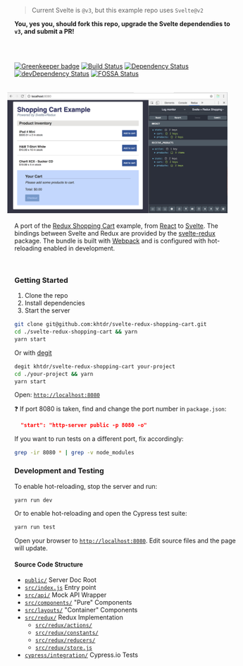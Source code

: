 > Current Svelte is `@v3`, but this example repo uses `Svelte@v2`

**You, yes you, should fork this repo, upgrade the Svelte dependendies to `v3`,
and submit a PR!**

<br clear="all" />
<br clear="all" />

[![Greenkeeper badge](https://badges.greenkeeper.io/khtdr/svelte-redux-shopping-cart.svg)](https://greenkeeper.io/)
[![Build Status](https://travis-ci.org/khtdr/svelte-redux-shopping-cart.svg?branch=master)](https://travis-ci.org/khtdr/svelte-redux-shopping-cart)
[![Dependency Status](https://david-dm.org/khtdr/svelte-redux-shopping-cart/master.svg)](https://david-dm.org/khtdr/svelte-redux-shopping-cart/master)
[![devDependency Status](https://david-dm.org/khtdr/svelte-redux-shopping-cart/master/dev-status.svg)](https://david-dm.org/khtdr/svelte-redux-shopping-cart/master#type=dev)
[![FOSSA Status](https://app.fossa.io/api/projects/git%2Bgithub.com%2Fkhtdr%2Fsvelte-redux-shopping-cart.svg?type=shield)](https://app.fossa.io/projects/git%2Bgithub.com%2Fkhtdr%2Fsvelte-redux-shopping-cart?ref=badge_shield)

<img align="right" width="500" src="https://raw.githubusercontent.com/khtdr/svelte-redux-shopping-cart/master/screenshot.png" style="max-width:100%;margin:20px" />

A port of the [Redux Shopping Cart](https://github.com/reactjs/redux/tree/master/examples/shopping-cart/) example, from [React](https://reactjs.org/) to [Svelte](https://svelte.technology/).  The bindings between Svelte and Redux are provided by the [svelte-redux](https://github.com/UnwrittenFun/svelte-redux) package.  The bundle is built with [Webpack](https://webpack.js.org/) and is configured with hot-reloading enabled in development.

<br clear="all" />

### Getting Started

  1. Clone the repo
  2. Install dependencies
  3. Start the server

```bash
git clone git@github.com:khtdr/svelte-redux-shopping-cart.git
cd ./svelte-redux-shopping-cart && yarn
yarn start
```

Or with [degit](https://github.com/Rich-Harris/degit)

```bash
degit khtdr/svelte-redux-shopping-cart your-project
cd ./your-project && yarn
yarn start
```

Open: <code>[http://localhost:8080](http://localhost:8080)</code>

:question: If port 8080 is taken, find and change the port number in `package.json`:
```json
  "start": "http-server public -p 8080 -o"
```

If you want to run tests on a different port, fix accordingly:
```bash
grep -ir 8080 * | grep -v node_modules
```

### Development and Testing

To enable hot-reloading, stop the server and run:
```bash
yarn run dev
```

Or to enable hot-reloading and open the Cypress test suite:
```bash
yarn run test
```

Open your browser to <code>[http://localhost:8080](http://localhost:8080)</code>. Edit source files and the page will update.

#### Source Code Structure

* <code>[public/](https://github.com/khtdr/svelte-redux-shopping-cart/blob/master/public)</code> Server Doc Root
* <code>[src/index.js](https://github.com/khtdr/svelte-redux-shopping-cart/blob/master/src/index.js)</code> Entry point
* <code>[src/api/](https://github.com/khtdr/svelte-redux-shopping-cart/blob/master/src/api)</code> Mock API Wrapper
* <code>[src/components/](https://github.com/khtdr/svelte-redux-shopping-cart/blob/master/src/components)</code> "Pure" Components
* <code>[src/layouts/](https://github.com/khtdr/svelte-redux-shopping-cart/blob/master/src/layouts)</code> "Container" Components
* <code>[src/redux/](https://github.com/khtdr/svelte-redux-shopping-cart/blob/master/src/redux)</code> Redux Implementation
    - <code>[src/redux/actions/](https://github.com/khtdr/svelte-redux-shopping-cart/blob/master/src/redux/actions)</code>
    - <code>[src/redux/constants/](https://github.com/khtdr/svelte-redux-shopping-cart/blob/master/src/redux/constants)</code>
    - <code>[src/redux/reducers/](https://github.com/khtdr/svelte-redux-shopping-cart/blob/master/src/redux/reducers)</code>
    - <code>[src/redux/store.js](https://github.com/khtdr/svelte-redux-shopping-cart/blob/master/src/redux/store.js)</code>
* <code>[cypress/integration/](https://github.com/khtdr/svelte-redux-shopping-cart/blob/master/cypress/integration)</code> Cypress.io Tests
